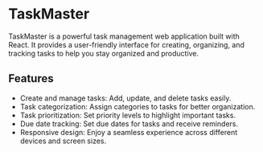 # TaskMaster

TaskMaster is a powerful task management web application built with React. It provides a user-friendly interface for creating, organizing, and tracking tasks to help you stay organized and productive.

## Features
- Create and manage tasks: Add, update, and delete tasks easily.
- Task categorization: Assign categories to tasks for better organization.
- Task prioritization: Set priority levels to highlight important tasks.
- Due date tracking: Set due dates for tasks and receive reminders.
- Responsive design: Enjoy a seamless experience across different devices and screen sizes.

